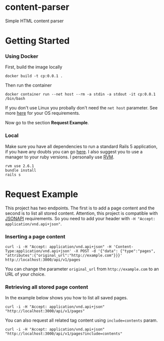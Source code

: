 # content-parser
Simple HTML content parser

# Getting Started

### Using Docker

First, build the image locally
```
docker build -t cp:0.0.1 .
```

Then run the container
```
docker container run --net host --rm -a stdin -a stdout -it cp:0.0.1 /bin/bash
```
If you don't use Linux you probally don't need the `net host` parameter. See more [here](https://docs.docker.com/network/host/) for your OS requirements.

Now go to the section **Request Example**.

### Local

Make sure you have all dependencies to run a standard Rails 5 application, if you have any doubts you can go [here](https://guides.rubyonrails.org/v5.0/getting_started.html). I also suggest you to use a manager to your ruby versions. I personally use [RVM](https://rvm.io/).

```
rvm use 2.6.1
bundle install
rails s
```

# Request Example

This project has two endpoints. The first is to add a page content and the second is to list all stored content.
Attention, this project is compatible with [JSONAPI](https://jsonapi.org) requirements. So you need to add your header with `-H "Accept: application/vnd.api+json"`.

### Inserting a page content
```
curl -i -H "Accept: application/vnd.api+json" -H 'Content-Type:application/vnd.api+json' -X POST -d '{"data": {"type":"pages", "attributes":{"original_url":"http://example.com"}}}' http://localhost:3000/api/v1/pages
```
You can change the parameter `original_url` from `http://example.com` to an URL of your choice.

### Retrieving all stored page content

In the example below shows you how to list all saved pages.
```
curl -i -H "Accept: application/vnd.api+json" "http://localhost:3000/api/v1/pages"
```

You can also request all related tag content using `include=contents` param.
```
curl -i -H "Accept: application/vnd.api+json" "http://localhost:3000/api/v1/pages?include=contents"
```
